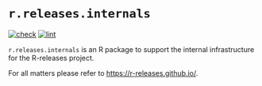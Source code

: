 # `r.releases.internals`

[![check](https://github.com/r-releases/r.releases.internals/actions/workflows/check.yaml/badge.svg)](https://github.com/r-releases/r.releases.internals/actions?query=workflow%3Acheck)
[![lint](https://github.com/r-releases/r.releases.internals/actions/workflows/lint.yaml/badge.svg)](https://github.com/r-releases/r.releases.internals/actions?query=workflow%3Alint)

`r.releases.internals` is an R package to support the internal infrastructure for the R-releases project.

For all matters please refer to <https://r-releases.github.io/>.
